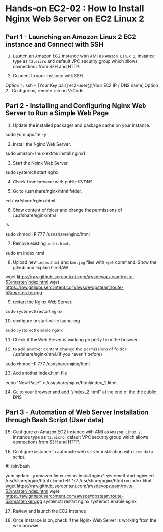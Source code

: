 # Hands-on EC2-02 : How to Install Nginx Web Server on EC2 Linux 2

## Part 1 - Launching an Amazon Linux 2 EC2 instance and Connect with SSH

1.  Launch an Amazon EC2 instance with AMI as `Amazon Linux 2`, instance type as `t2.micro` and default VPC security group which allows connections from SSH and HTTP.

2. Connect to your instance with SSH.

Option 1 : ssh -i [Your Key pair] ec2-user@[Your EC2 IP / DNS name]
Option 2 : Configurimg remote ssh on VsCode

## Part 2 - Installing and Configuring Nginx Web Server to Run a Simple Web Page

1. Update the installed packages and package cache on your instance.

sudo yum update -y

2. Install the Nginx Web Server.

sudo amazon-linux-extras install nginx1

3. Start the Nginx Web Server.

sudo systemctl start nginx

4. Check from browser with public IP/DNS

5. Go to /usr/share/nginx/html folder.

cd /usr/share/nginx/html

6. Show content of folder and change the permissions of /usr/share/nginx/html

ls

sudo chmod -R 777 /usr/share/nginx/html

7. Remove existing `index.html`.

sudo rm index.html

8. Upload new `index.html` and `ken.jpg` files with `wget` command. Show the github and explain the RAW .

wget https://raw.githubusercontent.com/awsdevopsteam/route-53/master/index.html
wget https://raw.githubusercontent.com/awsdevopsteam/route-53/master/ken.jpg

9. restart the Nginx Web Server.

sudo systemctl restart nginx

10. configure to start while launching

sudo systemctl enable nginx

11. Check if the Web Server is working properly from the browser.

12. to add another content change the permissions of folder /usr/share/nginx/html.(If you haven't before)

sudo chmod -R 777 /usr/share/nginx/html

13. Add another index.html file 

echo "New Page" > /usr/share/nginx/html/index_2.html

14. Go to your browser and add "/index_2.html" at the end of the the public DNS 


## Part 3 - Automation of Web Server Installation through Bash Script (User data)

15. Configure an Amazon EC2 instance with AMI as `Amazon Linux 2`, instance type as `t2.micro`, default VPC security group which allows connections from SSH and HTTP.

16. Configure instance to automate web server installation with `user data` script.


#! /bin/bash

yum update -y
amazon-linux-extras install nginx1
systemctl start nginx
cd /usr/share/nginx/html
chmod -R 777 /usr/share/nginx/html
rm index.html
wget https://raw.githubusercontent.com/awsdevopsteam/route-53/master/index.html
wget https://raw.githubusercontent.com/awsdevopsteam/route-53/master/ken.jpg
systemctl restart nginx
systemctl enable nginx

17. Review and launch the EC2 Instance

18. Once Instance is on, check if the Nginx Web Server is working from the web browser.